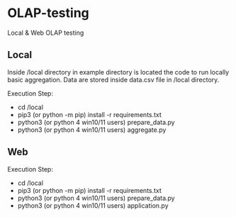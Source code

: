# OLAP-testing
Local &amp; Web OLAP testing


## Local
Inside /local directory in example directory is located the code to run locally basic aggregation.
Data are stored inside data.csv file in /local directory.

Execution Step:
* cd /local
* pip3 (or python -m pip) install -r requirements.txt
* python3 (or python 4 win10/11 users) prepare_data.py
* python3 (or python 4 win10/11 users) aggregate.py

## Web

Execution Step:
* cd /local
* pip3 (or python -m pip) install -r requirements.txt
* python3 (or python 4 win10/11 users) prepare_data.py
* python3 (or python 4 win10/11 users) application.py
